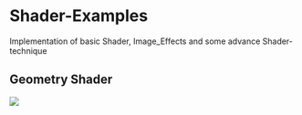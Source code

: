 # Shader-Examples
Implementation of basic Shader, Image_Effects and some advance Shader-technique

## Geometry Shader
![](https://github.com/IMGSaibh/Shader-Examples/tree/Geometry_Shader.gif)
